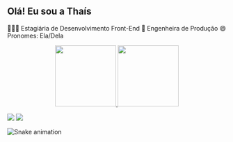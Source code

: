 ## Olá! Eu sou a Thaís
  
  
👩🏻‍🎓 Estagiária de Desenvolvimento Front-End
👩 Engenheira de Produção
😄 Pronomes: Ela/Dela

<div align="center">
  <a href="https://github.com/tholivera">
  <img height="140em" src="https://github-readme-stats.vercel.app/api?username=tholivera&show_icons=true&theme=tokyonight&include_all_commits=true&count_private=true"/>
    
  <img height="140em" src="https://github-readme-stats.vercel.app/api/top-langs/?username=tholivera&layout=compact&langs_count=7&theme=tokyonight"/>
</div>
  
 <a href="https://www.linkedin.com/in/tha%C3%ADs-oliveira-2341a0147/" target="_blank"><img src="https://img.shields.io/badge/-LinkedIn-%230077B5?style=for-the-badge&logo=linkedin&logoColor=white" target="_blank"></a> 
   <a href = "mailto:emaildathaisoliveira.silva@gmail.com"><img src="https://img.shields.io/badge/-Gmail-%23333?style=for-the-badge&logo=gmail&logoColor=white" target="_blank"></a>
  
   ![Snake animation](https://github.com/tholivera/tholivera/blob/output/github-contribution-grid-snake.svg)
